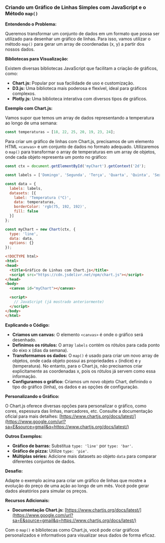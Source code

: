 ### Criando um Gráfico de Linhas Simples com JavaScript e o Método `map()`

**Entendendo o Problema:**

Queremos transformar um conjunto de dados em um formato que possa ser utilizado para desenhar um gráfico de linhas. Para isso, vamos utilizar o método `map()` para gerar um array de coordenadas (x, y) a partir dos nossos dados.

**Bibliotecas para Visualização:**

Existem diversas bibliotecas JavaScript que facilitam a criação de gráficos, como:

* **Chart.js:** Popular por sua facilidade de uso e customização.
* **D3.js:** Uma biblioteca mais poderosa e flexível, ideal para gráficos complexos.
* **Plotly.js:** Uma biblioteca interativa com diversos tipos de gráficos.

**Exemplo com Chart.js:**

Vamos supor que temos um array de dados representando a temperatura ao longo de uma semana:

```javascript
const temperaturas = [18, 22, 25, 20, 19, 23, 24];
```

Para criar um gráfico de linhas com Chart.js, precisamos de um elemento HTML `<canvas>` e um conjunto de dados no formato adequado. Utilizaremos o `map()` para transformar o array de temperaturas em um array de objetos, onde cada objeto representa um ponto no gráfico:

```javascript
const ctx = document.getElementById('myChart').getContext('2d');

const labels = ['Domingo', 'Segunda', 'Terça', 'Quarta', 'Quinta', 'Sexta', 'Sábado'];

const data = {
  labels: labels,
  datasets: [{
    label: 'Temperatura (°C)',
    data: temperaturas,
    borderColor: 'rgb(75, 192, 192)',
    fill: false
  }]
};

const myChart = new Chart(ctx, {
  type: 'line',
  data: data,
  options: {}
});
```

```html
<!DOCTYPE html>
<html>
<head>
  <title>Gráfico de Linhas com Chart.js</title>
  <script src="https://cdn.jsdelivr.net/npm/chart.js"></script>
</head>
<body>
  <canvas id="myChart"></canvas>

  <script>
    // JavaScript (já mostrado anteriormente)
  </script>
</body>
</html>
```

**Explicando o Código:**

* **Criamos um canvas:** O elemento `<canvas>` é onde o gráfico será desenhado.
* **Definimos os rótulos:** O array `labels` contém os rótulos para cada ponto do eixo x (dias da semana).
* **Transformamos os dados:** O `map()` é usado para criar um novo array de objetos, onde cada objeto possui as propriedades `x` (índice) e `y` (temperatura). No entanto, para o Chart.js, não precisamos criar explicitamente as coordenadas x, pois os rótulos já servem como essa informação.
* **Configuramos o gráfico:** Criamos um novo objeto Chart, definindo o tipo do gráfico (linha), os dados e as opções de configuração.

**Personalizando o Gráfico:**

O Chart.js oferece diversas opções para personalizar o gráfico, como cores, espessura das linhas, marcadores, etc. Consulte a documentação oficial para mais detalhes: [https://www.chartjs.org/docs/latest/](https://www.google.com/url?sa=E&source=gmail&q=https://www.chartjs.org/docs/latest/)

**Outros Exemplos:**

* **Gráfico de barras:** Substitua `type: 'line'` por `type: 'bar'`.
* **Gráfico de pizza:** Utilize `type: 'pie'`.
* **Múltiplas séries:** Adicione mais datasets ao objeto `data` para comparar diferentes conjuntos de dados.

**Desafio:**

Adapte o exemplo acima para criar um gráfico de linhas que mostre a evolução do preço de uma ação ao longo de um mês. Você pode gerar dados aleatórios para simular os preços.

**Recursos Adicionais:**

* **Documentação Chart.js:** [https://www.chartjs.org/docs/latest/](https://www.google.com/url?sa=E&source=gmail&q=https://www.chartjs.org/docs/latest/)

Com o `map()` e bibliotecas como Chart.js, você pode criar gráficos personalizados e informativos para visualizar seus dados de forma eficaz.
